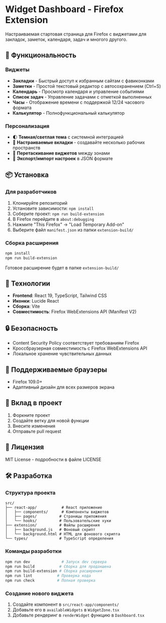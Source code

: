 # Widget Dashboard - Firefox Extension

Настраиваемая стартовая страница для Firefox с виджетами для закладок, заметок, календаря, задач и многого другого.

## 🚀 Функциональность

### Виджеты
- **Закладки** - Быстрый доступ к избранным сайтам с фавиконками
- **Заметки** - Простой текстовый редактор с автосохранением (Ctrl+S)
- **Календарь** - Просмотр календаря и управление событиями
- **Список задач** - Управление задачами с отметкой выполненных
- **Часы** - Отображение времени с поддержкой 12/24 часового формата
- **Калькулятор** - Полнофункциональный калькулятор

### Персонализация
- 🌓 **Темная/светлая тема** с системной интеграцией
- 📂 **Настраиваемые вкладки** - создавайте несколько рабочих пространств
- 🔄 **Перетаскивание виджетов** между зонами
- 💾 **Экспорт/импорт настроек** в JSON формате

 

## 📦 Установка

### Для разработчиков
1. Клонируйте репозиторий
2. Установите зависимости: `npm install`
3. Соберите проект: `npm run build-extension`
4. В Firefox перейдите в `about:debugging`
5. Нажмите "This Firefox" → "Load Temporary Add-on"
6. Выберите файл `manifest.json` из папки `extension-build/`

### Сборка расширения
```bash
npm install
npm run build-extension
```

Готовое расширение будет в папке `extension-build/`

## 🔧 Технологии

- **Frontend**: React 19, TypeScript, Tailwind CSS
- **Иконки**: Lucide React
- **Сборка**: Vite
- **Совместимость**: Firefox WebExtensions API (Manifest V2)
 

## 🔒 Безопасность

- Content Security Policy соответствует требованиям Firefox
- Кроссбраузерная совместимость с Firefox WebExtensions API
- Локальное хранение чувствительных данных

## 📱 Поддерживаемые браузеры

- Firefox 109.0+
- Адаптивный дизайн для всех размеров экрана

## 🤝 Вклад в проект

1. Форкните проект
2. Создайте ветку для новой функции
3. Внесите изменения
4. Отправьте pull request

## 📄 Лицензия

MIT License - подробности в файле LICENSE

## 🛠️ Разработка

### Структура проекта
```
src/
├── react-app/           # React приложение
│   ├── components/      # Компоненты виджетов
│   ├── pages/          # Страницы приложения
│   └── hooks/          # Пользовательские хуки
├── extension/          # Файлы расширения
│   ├── background.js   # Фоновый скрипт
│   └── background.html # HTML для фонового скрипта
└── types/              # TypeScript определения
```

### Команды разработки
```bash
npm run dev              # Запуск dev сервера
npm run build           # Сборка для продакшена
npm run build-extension # Сборка расширения
npm run lint           # Проверка кода
npm run check          # Полная проверка
```

### Создание нового виджета
1. Создайте компонент в `src/react-app/components/`
2. Добавьте его в `availableWidgets` в `WidgetZone.tsx`
3. Добавьте рендеринг в `renderWidget` функцию в `Dashboard.tsx`

 

